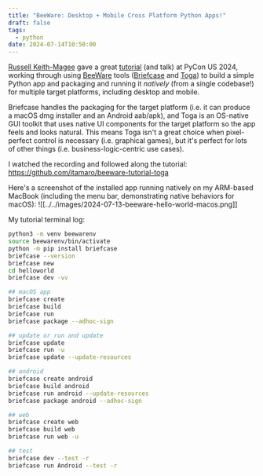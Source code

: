 ```yaml
---
title: "BeeWare: Desktop + Mobile Cross Platform Python Apps!"
draft: false
tags:
  - python
date: 2024-07-14T10:50:00
---
```

[Russell Keith-Magee](https://beeware.org/community/team/freakboy3742/) gave a great [tutorial]([https://youtu.be/New2JLvWxiE](https://youtu.be/New2JLvWxiE)) (and talk) at PyCon US 2024, working through using [BeeWare](https://beeware.org/) tools ([Briefcase](https://beeware.org/project/projects/tools/briefcase/) and [Toga](https://beeware.org/project/projects/libraries/toga/)) to build a simple Python app and packaging and running it *natively* (from a single codebase!) for multiple target platforms, including desktop and mobile.

Briefcase handles the packaging for the target platform (i.e. it can produce a macOS dmg installer and an Android aab/apk), and Toga is an OS-native GUI toolkit that uses native UI components for the target platform so the app feels and looks natural. This means Toga isn't a great choice when pixel-perfect control is necessary (i.e. graphical games), but it's perfect for lots of other things (i.e. business-logic-centric use cases).

I watched the recording and followed along the tutorial: https://github.com/itamaro/beeware-tutorial-toga

Here's a screenshot of the installed app running natively on my ARM-based MacBook (including the menu bar, demonstrating native behaviors for macOS):
![[../../images/2024-07-13-beeware-hello-world-macos.png]]

My tutorial terminal log:

```sh
python3 -m venv beewarenv
source beewarenv/bin/activate
python -m pip install briefcase
briefcase --version
briefcase new
cd helloworld
briefcase dev -vv

## macOS app
briefcase create
briefcase build
briefcase run
briefcase package --adhoc-sign

## update or run and update
briefcase update
briefcase run -u
briefcase update --update-resources

## android
briefcase create android
briefcase build android
briefcase run android --update-resources
briefcase package android --adhoc-sign

## web
briefcase create web
briefcase build web
briefcase run web -u

## test
briefcase dev --test -r
briefcase run Android --test -r
```
